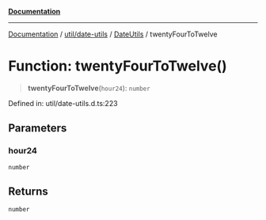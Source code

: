[**Documentation**](../../../../../index.md)

***

[Documentation](../../../../../index.md) / [util/date-utils](../../../index.md) / [DateUtils](../index.md) / twentyFourToTwelve

# Function: twentyFourToTwelve()

> **twentyFourToTwelve**(`hour24`): `number`

Defined in: util/date-utils.d.ts:223

## Parameters

### hour24

`number`

## Returns

`number`
